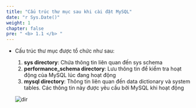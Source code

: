 ```yaml
---
title: "Cấu trúc thư mục sau khi cài đặt MySQL"
date: "r Sys.Date()"
weight: 1
chapter: false
pre: " <b> 1.1 </b> "
---
```


- Cấu trúc thư mục được tổ chức như sau:

  1. **sys directory**: Chứa thông tin liên quan đến sys schema
  2. **performance_schema directory**: Lưu thông tin để kiểm tra hoạt động của MySQL lúc đang hoạt động
  3. **mysql directory**: Thông tin liên quan đến data dictionary và system tables. Các thông tin này được yêu cầu bởi MySQL khi hoạt động

  ![dir](https://ngxquang.github.io/aws-ws1/images/1.introduce/005-dir.png)
